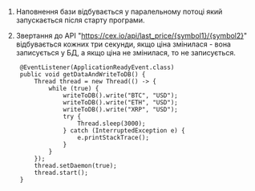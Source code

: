 1. Наповнення бази відбувається у паралельному потоці який запускається після старту програми.
2. Звертання до API "https://cex.io/api/last_price/{symbol1}/{symbol2}" відбувається кожних три секунди, якщо ціна змінилася - вона записується у БД, а якщо ціна не змінилася, то не записується.

   ```
    @EventListener(ApplicationReadyEvent.class)
    public void getDataAndWriteToDB() {
        Thread thread = new Thread(() -> {
            while (true) {
                writeToDB().write("BTC", "USD");
                writeToDB().write("ETH", "USD");
                writeToDB().write("XRP", "USD");
                try {
                    Thread.sleep(3000);
                } catch (InterruptedException e) {
                    e.printStackTrace();
                }
            }
        });
        thread.setDaemon(true);
        thread.start();
    }
   ```
